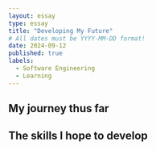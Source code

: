```yaml
---
layout: essay
type: essay
title: "Developing My Future"
# All dates must be YYYY-MM-DD format!
date: 2024-09-12
published: true
labels:
  - Software Engineering
  - Learning
---
```


## My journey thus far



## The skills I hope to develop

